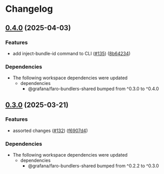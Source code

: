 # Changelog

## [0.4.0](https://github.com/grafana/faro-javascript-bundler-plugins/compare/faro-cli-v0.3.0...faro-cli-v0.4.0) (2025-04-03)


### Features

* add inject-bundle-id command to CLI ([#135](https://github.com/grafana/faro-javascript-bundler-plugins/issues/135)) ([8b64234](https://github.com/grafana/faro-javascript-bundler-plugins/commit/8b64234f25bea15e4b18daa7a78d24d8cac5f7d6))


### Dependencies

* The following workspace dependencies were updated
  * dependencies
    * @grafana/faro-bundlers-shared bumped from ^0.3.0 to ^0.4.0

## [0.3.0](https://github.com/grafana/faro-javascript-bundler-plugins/compare/faro-cli-v0.2.2...faro-cli-v0.3.0) (2025-03-21)


### Features

* assorted changes ([#132](https://github.com/grafana/faro-javascript-bundler-plugins/issues/132)) ([f6907d4](https://github.com/grafana/faro-javascript-bundler-plugins/commit/f6907d4b8db9146e72fe5590c7a17f4fbc873772))


### Dependencies

* The following workspace dependencies were updated
  * dependencies
    * @grafana/faro-bundlers-shared bumped from ^0.2.2 to ^0.3.0
